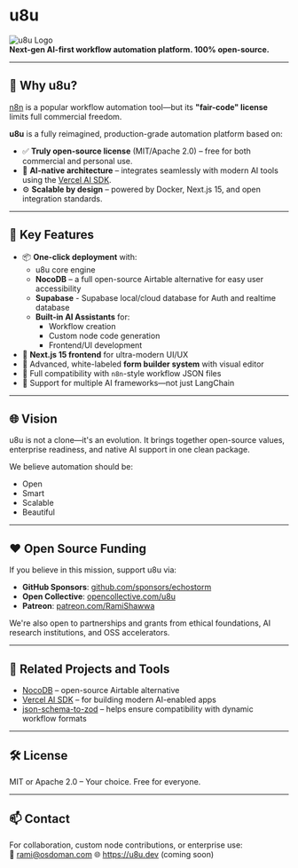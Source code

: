 # u8u

![u8u Logo](https://u8u.dev/logo.png)  
**Next-gen AI-first workflow automation platform. 100% open-source.**

---

## 🚀 Why u8u?

[n8n](https://n8n.io) is a popular workflow automation tool—but its **"fair-code" license** limits full commercial freedom.

**u8u** is a fully reimagined, production-grade automation platform based on:

- ✅ **Truly open-source license** (MIT/Apache 2.0) – free for both commercial and personal use.
- 🧠 **AI-native architecture** – integrates seamlessly with modern AI tools using the [Vercel AI SDK](https://sdk.vercel.ai).
- ⚙️ **Scalable by design** – powered by Docker, Next.js 15, and open integration standards.

---

## 🔧 Key Features

- 📦 **One-click deployment** with:
  - u8u core engine
  - **NocoDB** – a full open-source Airtable alternative for easy user accessibility
  - **Supabase** - Supabase local/cloud database for Auth and realtime database 
  - **Built-in AI Assistants** for:
    - Workflow creation
    - Custom node code generation
    - Frontend/UI development
- 🧱 **Next.js 15 frontend** for ultra-modern UI/UX
- 🧩 Advanced, white-labeled **form builder system** with visual editor
- 🔄 Full compatibility with `n8n`-style workflow JSON files
- 🤖 Support for multiple AI frameworks—not just LangChain

---

## 🌐 Vision

u8u is not a clone—it's an evolution. It brings together open-source values, enterprise readiness, and native AI support in one clean package.

We believe automation should be:

- Open  
- Smart  
- Scalable  
- Beautiful  

---

## ❤️ Open Source Funding

If you believe in this mission, support u8u via:

- **GitHub Sponsors**: [github.com/sponsors/echostorm](https://github.com/sponsors/echostorm)  
- **Open Collective**: [opencollective.com/u8u](https://opencollective.com/u8u)  
- **Patreon**: [patreon.com/RamiShawwa](https://patreon.com/RamiShawwa)  

We're also open to partnerships and grants from ethical foundations, AI research institutions, and OSS accelerators.

---

## 🔗 Related Projects and Tools

- [NocoDB](https://github.com/nocodb/nocodb) – open-source Airtable alternative  
- [Vercel AI SDK](https://sdk.vercel.ai) – for building modern AI-enabled apps  
- [json-schema-to-zod](https://github.com/StefanTerdell/json-schema-to-zod) – helps ensure compatibility with dynamic workflow formats

---

## 🛠️ License

MIT or Apache 2.0 – Your choice. Free for everyone.

---

## 📫 Contact

For collaboration, custom node contributions, or enterprise use:  
📧 rami@osdoman.com
🌐 https://u8u.dev (coming soon)
